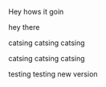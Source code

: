 Hey hows it goin

hey there

catsing catsing catsing 

catsing catsing catsing



testing testing new version  

